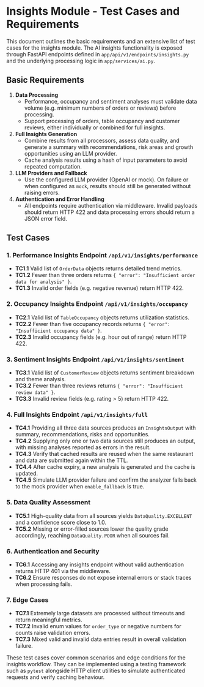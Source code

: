 # Insights Module - Test Cases and Requirements

This document outlines the basic requirements and an extensive list of test cases for the insights module. The AI insights functionality is exposed through FastAPI endpoints defined in `app/api/v1/endpoints/insights.py` and the underlying processing logic in `app/services/ai.py`.

## Basic Requirements

1. **Data Processing**
   - Performance, occupancy and sentiment analyses must validate data volume (e.g. minimum numbers of orders or reviews) before processing.
   - Support processing of orders, table occupancy and customer reviews, either individually or combined for full insights.
2. **Full Insights Generation**
   - Combine results from all processors, assess data quality, and generate a summary with recommendations, risk areas and growth opportunities using an LLM provider.
   - Cache analysis results using a hash of input parameters to avoid repeated computation.
3. **LLM Providers and Fallback**
   - Use the configured LLM provider (OpenAI or mock). On failure or when configured as `mock`, results should still be generated without raising errors.
4. **Authentication and Error Handling**
   - All endpoints require authentication via middleware. Invalid payloads should return HTTP 422 and data processing errors should return a JSON error field.

## Test Cases

### 1. Performance Insights Endpoint `/api/v1/insights/performance`
- **TC1.1** Valid list of `OrderData` objects returns detailed trend metrics.
- **TC1.2** Fewer than three orders returns `{ "error": "Insufficient order data for analysis" }`.
- **TC1.3** Invalid order fields (e.g. negative revenue) return HTTP 422.

### 2. Occupancy Insights Endpoint `/api/v1/insights/occupancy`
- **TC2.1** Valid list of `TableOccupancy` objects returns utilization statistics.
- **TC2.2** Fewer than five occupancy records returns `{ "error": "Insufficient occupancy data" }`.
- **TC2.3** Invalid occupancy fields (e.g. hour out of range) return HTTP 422.

### 3. Sentiment Insights Endpoint `/api/v1/insights/sentiment`
- **TC3.1** Valid list of `CustomerReview` objects returns sentiment breakdown and theme analysis.
- **TC3.2** Fewer than three reviews returns `{ "error": "Insufficient review data" }`.
- **TC3.3** Invalid review fields (e.g. rating > 5) return HTTP 422.

### 4. Full Insights Endpoint `/api/v1/insights/full`
- **TC4.1** Providing all three data sources produces an `InsightsOutput` with summary, recommendations, risks and opportunities.
- **TC4.2** Supplying only one or two data sources still produces an output, with missing analyses reported as errors in the result.
- **TC4.3** Verify that cached results are reused when the same restaurant and data are submitted again within the TTL.
- **TC4.4** After cache expiry, a new analysis is generated and the cache is updated.
- **TC4.5** Simulate LLM provider failure and confirm the analyzer falls back to the mock provider when `enable_fallback` is true.

### 5. Data Quality Assessment
- **TC5.1** High-quality data from all sources yields `DataQuality.EXCELLENT` and a confidence score close to 1.0.
- **TC5.2** Missing or error-filled sources lower the quality grade accordingly, reaching `DataQuality.POOR` when all sources fail.

### 6. Authentication and Security
- **TC6.1** Accessing any insights endpoint without valid authentication returns HTTP 401 via the middleware.
- **TC6.2** Ensure responses do not expose internal errors or stack traces when processing fails.

### 7. Edge Cases
- **TC7.1** Extremely large datasets are processed without timeouts and return meaningful metrics.
- **TC7.2** Invalid enum values for `order_type` or negative numbers for counts raise validation errors.
- **TC7.3** Mixed valid and invalid data entries result in overall validation failure.

These test cases cover common scenarios and edge conditions for the insights workflow. They can be implemented using a testing framework such as `pytest` alongside HTTP client utilities to simulate authenticated requests and verify caching behaviour.
